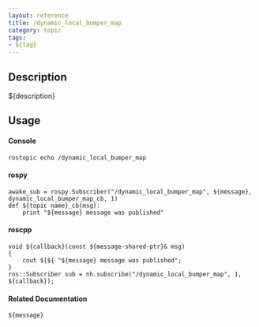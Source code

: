```yaml
---
layout: reference
title: /dynamic_local_bumper_map
category: topic
tags: 
- ${tag}
---
```


## Description
${description}

## Usage
#### Console
```
rostopic echo /dynamic_local_bumper_map
```

#### rospy
```
awake_sub = rospy.Subscriber("/dynamic_local_bumper_map", ${message}, dynamic_local_bumper_map_cb, 1)
def ${topic name}_cb(msg):
    print "${message} message was published"
```

#### roscpp
```
void ${callback}(const ${message-shared-ptr}& msg)
{
    cout ${${ "${message} message was published";
}
ros::Subscriber sub = nh.subscribe("/dynamic_local_bumper_map", 1, ${callback});
```

#### Related Documentation
``${message}``  